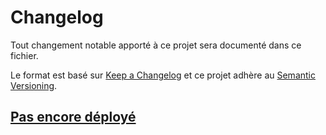# Changelog
Tout changement notable apporté à ce projet sera documenté dans ce fichier.

Le format est basé sur [Keep a Changelog](https://keepachangelog.com/fr/1.0.0/)
et ce projet adhère au [Semantic Versioning](https://semver.org/spec/v2.0.0.html).

## [Pas encore déployé]


[Pas encore déployé]: https://github.com/david-evan/snuggly-the-crow/compare/main...develop
